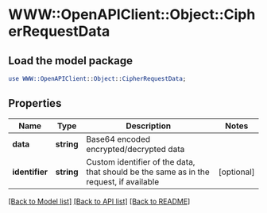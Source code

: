# WWW::OpenAPIClient::Object::CipherRequestData

## Load the model package
```perl
use WWW::OpenAPIClient::Object::CipherRequestData;
```

## Properties
Name | Type | Description | Notes
------------ | ------------- | ------------- | -------------
**data** | **string** | Base64 encoded encrypted/decrypted data | 
**identifier** | **string** | Custom identifier of the data, that should be the same as in the request, if available | [optional] 

[[Back to Model list]](../README.md#documentation-for-models) [[Back to API list]](../README.md#documentation-for-api-endpoints) [[Back to README]](../README.md)


